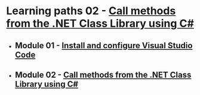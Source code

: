 # Learning paths 02 - [Call methods from the .NET Class Library using C#](./Learning-path-02)
- ## Module 01 - [Install and configure Visual Studio Code](./Module-01)
- ## Module 02 - [Call methods from the .NET Class Library using C#](./Module-02)

